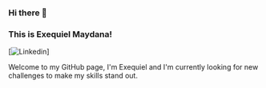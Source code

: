 ### Hi there 👋
### This is Exequiel Maydana!

[![Linkedin](https://img.shields.io/badge/-LinkedIn-blue?style=flat&logo=Linkedin&logoColor=white)]

Welcome to my GitHub page, I'm Exequiel and I'm currently looking for new challenges to make my skills stand out.

<!--
**ExequielMaydana/ExequielMaydana** is a ✨ _special_ ✨ repository because its `README.md` (this file) appears on your GitHub profile.

Here are some ideas to get you started:

- 🔭 I’m currently working on ...
- 🌱 I’m currently learning ...
- 👯 I’m looking to collaborate on ...
- 🤔 I’m looking for help with ...
- 💬 Ask me about ...
- 📫 How to reach me: ...
- 😄 Pronouns: ...
- ⚡ Fun fact: ...
-->
